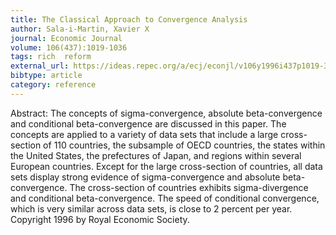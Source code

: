 ```yaml
---
title: The Classical Approach to Convergence Analysis
author: Sala-i-Martin, Xavier X
journal: Economic Journal
volume: 106(437):1019-1036
tags: rich  reform
external_url: https://ideas.repec.org/a/ecj/econjl/v106y1996i437p1019-36.html
bibtype: article
category: reference
---
```

Abstract:  The concepts of sigma-convergence, absolute beta-convergence and conditional beta-convergence are discussed in this paper. The concepts are applied to a variety of data sets that include a large cross-section of 110 countries, the subsample of OECD countries, the states within the United States, the prefectures of Japan, and regions within several European countries. Except for the large cross-section of countries, all data sets display strong evidence of sigma-convergence and absolute beta-convergence. The cross-section of countries exhibits sigma-divergence and conditional beta-convergence. The speed of conditional convergence, which is very similar across data sets, is close to 2 percent per year. Copyright 1996 by Royal Economic Society.

